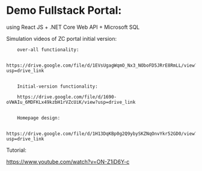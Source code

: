 # Demo Fullstack Portal:

using React JS + .NET Core Web API + Microsoft SQL


Simulation videos of ZC portal initial version:

        
        over-all functionality:

        https://drive.google.com/file/d/1EVsUgagWqmO_Nx3_NOboFD5JRrE8RmLL/view?usp=drive_link


        Initial-version functionality:

        https://drive.google.com/file/d/1690-oVWAIu_6MDFKLx49kzbH1rVZcUiK/view?usp=drive_link


        Homepage design:

        https://drive.google.com/file/d/1H13DqKBp0g2Q9ybySKZNqOnvYkr52GD0/view?usp=drive_link


Tutorial:

https://www.youtube.com/watch?v=ON-Z1iD6Y-c
   


